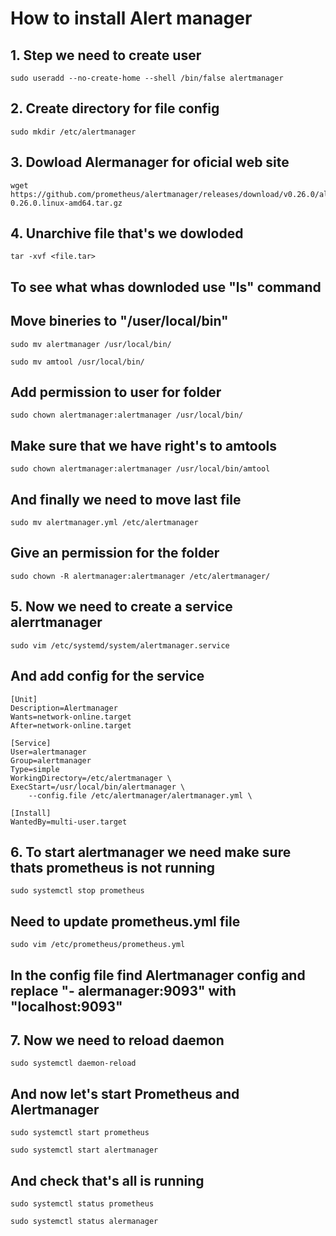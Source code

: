 # How to install Alert manager
## 1. Step we need to create user
~~~
sudo useradd --no-create-home --shell /bin/false alertmanager
~~~
## 2. Create directory for file config
~~~
sudo mkdir /etc/alertmanager
~~~
## 3. Dowload Alermanager for oficial web site
~~~
wget https://github.com/prometheus/alertmanager/releases/download/v0.26.0/alertmanager-0.26.0.linux-amd64.tar.gz
~~~
## 4. Unarchive file that's we dowloded
~~~
tar -xvf <file.tar>
~~~
## To see what whas downloded use "ls" command
## Move bineries to "/user/local/bin"
~~~
sudo mv alertmanager /usr/local/bin/ 
~~~
~~~
sudo mv amtool /usr/local/bin/
~~~
## Add permission to user for folder
~~~
sudo chown alertmanager:alertmanager /usr/local/bin/
~~~
## Make sure that we have right's to amtools 
~~~
sudo chown alertmanager:alertmanager /usr/local/bin/amtool
~~~
## And finally we need to move last file 
~~~
sudo mv alertmanager.yml /etc/alertmanager
~~~
## Give an permission for the folder
~~~
sudo chown -R alertmanager:alertmanager /etc/alertmanager/
~~~
## 5. Now we need to create a service alerrtmanager
~~~
sudo vim /etc/systemd/system/alertmanager.service
~~~
## And add config for the service
~~~
[Unit]
Description=Alertmanager
Wants=network-online.target
After=network-online.target

[Service]
User=alertmanager
Group=alertmanager
Type=simple
WorkingDirectory=/etc/alertmanager \
ExecStart=/usr/local/bin/alertmanager \
    --config.file /etc/alertmanager/alertmanager.yml \

[Install]
WantedBy=multi-user.target
~~~
## 6. To start alertmanager we need make sure thats prometheus is not running
~~~
sudo systemctl stop prometheus
~~~
## Need to update prometheus.yml file 
~~~
sudo vim /etc/prometheus/prometheus.yml
~~~
## In the config file find Alertmanager config and replace "- alermanager:9093" with "localhost:9093"
## 7. Now we need to reload daemon
~~~
sudo systemctl daemon-reload
~~~
## And now let's start Prometheus and Alertmanager
~~~
sudo systemctl start prometheus
~~~
~~~
sudo systemctl start alertmanager
~~~
## And check that's all is running 
~~~
sudo systemctl status prometheus
~~~
~~~
sudo systemctl status alermanager
~~~

